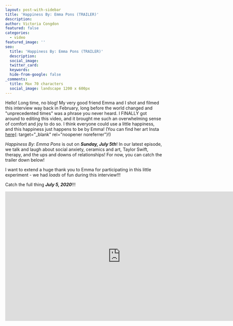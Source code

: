 ```yaml
---
layout: post-with-sidebar
title: 'Happiness By: Emma Pons (TRAILER)'
description:
author: Victoria Congdon
featured: false
categories:
  - video
featured_image: ''
seo:
  title: 'Happiness By: Emma Pons (TRAILER)'
  description:
  social_image:
  twitter_card:
  keywords:
  hide-from-google: false
_comments:
  title: Max 70 characters
  social_image: landscape 1200 x 600px
---
```

Hello! Long time, no blog! My very good friend Emma and I shot and filmed this interview way back in February, long before the world changed and "unprecedented times" was a phrase you never heard. I FINALLY got around to editing this video, and it brought me such an overwhelming sense of comfort and joy to do so. I think everyone could use a little happiness, and this happiness just happens to be by Emma! (You can find her art Insta [<u>here</u>](http://www.instagram.com/erpstudio){: target="_blank" rel="noopener noreferrer"}!)

*Happiness By: Emma Pons* is out on ***Sunday, July 5th***! In our latest episode, we talk and laugh about social anxiety, ceramics and art, Taylor Swift, therapy, and the ups and downs of relationships! For now, you can catch the trailer down below!

I want to extend a huge thank you to Emma for participating in this little experiment - we had *loads* of fun during this interview!!!

Catch the full thing ***July 5, 2020***!!!

<div class="cms-embed" data-cms-embed="PGlmcmFtZSB3aWR0aD0iNzQwIiBoZWlnaHQ9IjQxNiIgc3JjPSJodHRwczovL3d3dy55b3V0dWJlLmNvbS9lbWJlZC9zOUFSMDQxZzVnYyIgdGl0bGU9IkhhcHBpbmVzcyBCeTogRW1tYSBQb25zIChUUkFJTEVSKSIgZnJhbWVib3JkZXI9IjAiIGFsbG93PSJhY2NlbGVyb21ldGVyOyBhdXRvcGxheTsgY2xpcGJvYXJkLXdyaXRlOyBlbmNyeXB0ZWQtbWVkaWE7IGd5cm9zY29wZTsgcGljdHVyZS1pbi1waWN0dXJlOyB3ZWItc2hhcmUiIGFsbG93ZnVsbHNjcmVlbj48L2lmcmFtZT4="><iframe width="740" height="416" src="https://www.youtube.com/embed/s9AR041g5gc" title="Happiness By: Emma Pons (TRAILER)" frameborder="0" allow="accelerometer; autoplay; clipboard-write; encrypted-media; gyroscope; picture-in-picture; web-share" allowfullscreen=""></iframe></div>